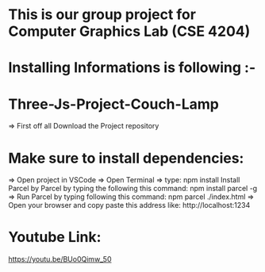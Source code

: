 # This is our group project for Computer Graphics Lab (CSE 4204)
# Installing Informations is following :-
# Three-Js-Project-Couch-Lamp
 => First off all Download the Project repository 
# Make sure to install dependencies: 
 => Open project in VSCode 
 => Open Terminal 
 => type: npm install Install Parcel by Parcel by typing the following this command: npm install parcel -g
 => Run Parcel by typing following this command: npm parcel ./index.html 
 => Open your browser and copy paste this address like: http://localhost:1234

# Youtube Link:
 https://youtu.be/BUo0Qimw_50

